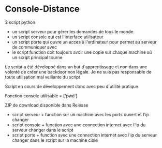 # Console-Distance
3 script python

- un script serveur pour gérer les demandes de tous le monde
- un script console qui est l'interface utilisateur
- un script porte qui ouvre un acces à l'ordinateur pour permet au serveur de communiquer avec
- le script function doit toujours avoir une copie sur chaque machine où un script principal tourne

Le script a été développé dans un but d'apprentissage et non dans une volonté de créer une backdoor non légale. Je ne suis pas responsable de toute utilisation mal veillante du script

Script en cours de développement donc avec peu d'utilité pratique

Fonction console utilisable = ['pwd']

ZIP de download disponible dans Release

- script serveur + function sur un machine avec les ports ouvert et l'ip changer
- script console + function avec une connection internet avec l'ip du serveur changer dans le script
- script porte + function avec une connection internet avec l'ip du serveur changer dans le script sur la machine cible
